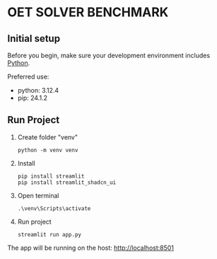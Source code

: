# OET SOLVER BENCHMARK

## Initial setup

Before you begin, make sure your development environment includes [Python](https://www.python.org/).

Preferred use:
- python: 3.12.4
- pip: 24.1.2

## Run Project
   1. Create folder "venv"
      ```shell
      python -m venv venv
      ```  
   2. Install 
      ```shell
      pip install streamlit
      pip install streamlit_shadcn_ui
      ```
   3. Open terminal
      ```shell
      .\venv\Scripts\activate
      ```
   4. Run project
      ```shell
      streamlit run app.py
      ```
The app will be running on the host: [http://localhost:8501](http://localhost:8501)
